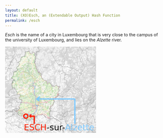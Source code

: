 ```yaml
---
layout: default
title: (XO)Esch, an (Extendable Output) Hash Function
permalink: /esch
---
```


*Esch* is the name of a city in Luxembourg that is very close to the campus of the university of Luxembourg, and lies on the *Alzette* river.

<img src="/assets/alzette-desature-esch.png" width="300" alt="Map of Luxembourg">
